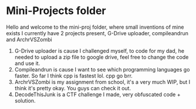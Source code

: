 # Mini-Projects folder
Hello and welcome to the mini-proj folder, where small inventions of mine exists
I currently have 2 projects present, G-Drive uploader, compileandrun and ArchrVSZombi
1. G-Drive uploader is cause I challenged myself, to code for my dad, he needed to upload a zip file to google drive, feel free to change the code and use it.
2. Compileandrun is cause I want to see which programming languages go faster. So far I think cpp is fastest lol. cpp go brr.
3. ArchrVSZombi is my assignment from school, it's a very much WIP, but I think it's pretty okay. You guys can check it out.
4. DecodeThisJunk is a CTF challenge I made, very obfuscated code + solution.
